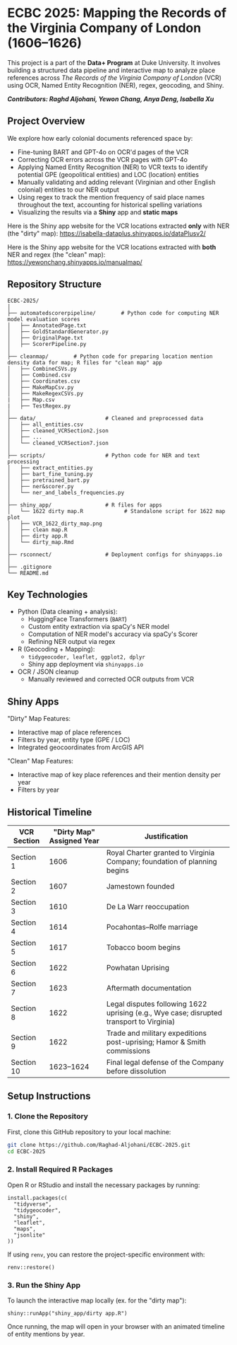 # ECBC 2025: Mapping the Records of the Virginia Company of London (1606–1626)

This project is a part of the **Data+ Program** at Duke University. It involves building a structured data pipeline and interactive map to analyze place references across *The Records of the Virginia Company of London* (VCR) using OCR, Named Entity Recognition (NER), regex, geocoding, and Shiny. 


***Contributors: Raghd Aljohani, Yewon Chang, Anya Deng, Isabella Xu***


## Project Overview

We explore how early colonial documents referenced space by:
- Fine-tuning BART and GPT-4o on OCR'd pages of the VCR
- Correcting OCR errors across the VCR pages with GPT-4o
- Applying Named Entity Recognition (NER) to VCR texts to identify potential GPE (geopolitical entities) and LOC (location) entities
- Manually validating and adding relevant (Virginian and other English colonial) entities to our NER output
- Using regex to track the mention frequency of said place names throughout the text, accounting for historical spelling variations
- Visualizing the results via a **Shiny** app and **static maps**

Here is the Shiny app website for the VCR locations extracted **only** with NER (the "dirty" map): 
https://isabella-dataplus.shinyapps.io/dataPlusv2/

Here is the Shiny app website for the VCR locations extracted with **both** NER and regex (the "clean" map): 
https://yewonchang.shinyapps.io/manualmap/ 


## Repository Structure

```text
ECBC-2025/
│
├── automatedscorerpipeline/        # Python code for computing NER model evaluation scores
│   ├── AnnotatedPage.txt
│   ├── GoldStandardGenerator.py
│   ├── OriginalPage.txt
│   ├── ScorerPipeline.py
│
├── cleanmap/        # Python code for preparing location mention density data for map; R files for "clean map" app
│   ├── CombineCSVs.py
│   ├── Combined.csv
│   ├── Coordinates.csv
│   ├── MakeMapCsv.py
│   ├── MakeRegexCSVs.py
|   ├── Map.csv
|   ├── TestRegex.py
│
├── data/                      # Cleaned and preprocessed data
│   ├── all_entities.csv
│   ├── cleaned_VCRSection2.json
│   ├── ...
│   └── cleaned_VCRSection7.json
│
├── scripts/                   # Python code for NER and text processing
│   ├── extract_entities.py
│   ├── bart_fine_tuning.py
│   ├── pretrained_bart.py
│   ├── ner&scorer.py
│   └── ner_and_labels_frequencies.py
│
├── shiny_app/                 # R files for apps
│   └── 1622 dirty map.R             # Standalone script for 1622 map plot
│   ├── VCR_1622_dirty_map.png
│   ├── clean map.R                  
│   ├── dirty app.R
│   └── dirty_map.Rmd
│
├── rsconnect/                 # Deployment configs for shinyapps.io
│
├── .gitignore
└── README.md
```

## Key Technologies

- Python (Data cleaning + analysis): 
    - HuggingFace Transformers (```BART```)
    - Custom entity extraction via spaCy's NER model
    - Computation of NER model's accuracy via spaCy's Scorer
    - Refining NER output via regex 
- R (Geocoding + Mapping):
    - ```tidygeocoder, leaflet, ggplot2, dplyr```
    - Shiny app deployment via ```shinyapps.io```
- OCR / JSON cleanup
    - Manually reviewed and corrected OCR outputs from VCR

## Shiny Apps

"Dirty" Map Features: 
- Interactive map of place references
- Filters by year, entity type (GPE / LOC)
- Integrated geocoordinates from ArcGIS API

"Clean" Map Features:
- Interactive map of key place references and their mention density per year
- Filters by year

## Historical Timeline

| VCR Section | "Dirty Map" Assigned Year     | Justification                                                                            |
| ----------- | ----------------------------- | ---------------------------------------------------------------------------------------- |
| Section 1   | 1606                          | Royal Charter granted to Virginia Company; foundation of planning begins                 |
| Section 2   | 1607                          | Jamestown founded                                                                        |
| Section 3   | 1610                          | De La Warr reoccupation                                                                  |
| Section 4   | 1614                          | Pocahontas–Rolfe marriage                                                                |
| Section 5   | 1617                          | Tobacco boom begins                                                                      |
| Section 6   | 1622                          | Powhatan Uprising                                                                        |
| Section 7   | 1623                          | Aftermath documentation                                                                  |
| Section 8   | 1622                          | Legal disputes following 1622 uprising (e.g., Wye case; disrupted transport to Virginia) |
| Section 9   | 1622                          | Trade and military expeditions post-uprising; Hamor & Smith commissions                  |
| Section 10  | 1623–1624                     | Final legal defense of the Company before dissolution                                    |



## Setup Instructions

### 1. Clone the Repository

First, clone this GitHub repository to your local machine:

```bash
git clone https://github.com/Raghad-Aljohani/ECBC-2025.git
cd ECBC-2025
```

### 2. Install Required R Packages

Open R or RStudio and install the necessary packages by running:

```
install.packages(c(
  "tidyverse", 
  "tidygeocoder", 
  "shiny", 
  "leaflet", 
  "maps",
  "jsonlite"
))
```  

If using ```renv```, you can restore the project-specific environment with: 
```
renv::restore()
```

### 3. Run the Shiny App

To launch the interactive map locally (ex. for the "dirty map"):

```
shiny::runApp("shiny_app/dirty app.R")
```

Once running, the map will open in your browser with an animated timeline of entity mentions by year.


